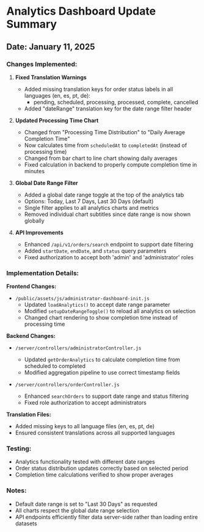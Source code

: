 # Analytics Dashboard Update Summary

## Date: January 11, 2025

### Changes Implemented:

1. **Fixed Translation Warnings**
   - Added missing translation keys for order status labels in all languages (en, es, pt, de):
     - pending, scheduled, processing, processed, complete, cancelled
   - Added "dateRange" translation key for the date range filter header

2. **Updated Processing Time Chart**
   - Changed from "Processing Time Distribution" to "Daily Average Completion Time"
   - Now calculates time from `scheduledAt` to `completedAt` (instead of processing time)
   - Changed from bar chart to line chart showing daily averages
   - Fixed calculation in backend to properly compute completion time in minutes

3. **Global Date Range Filter**
   - Added a global date range toggle at the top of the analytics tab
   - Options: Today, Last 7 Days, Last 30 Days (default)
   - Single filter applies to all analytics charts and metrics
   - Removed individual chart subtitles since date range is now shown globally

4. **API Improvements**
   - Enhanced `/api/v1/orders/search` endpoint to support date filtering
   - Added `startDate`, `endDate`, and `status` query parameters
   - Fixed authorization to accept both 'admin' and 'administrator' roles

### Implementation Details:

**Frontend Changes:**
- `/public/assets/js/administrator-dashboard-init.js`
  - Updated `loadAnalytics()` to accept date range parameter
  - Modified `setupDateRangeToggle()` to reload all analytics on selection
  - Changed chart rendering to show completion time instead of processing time

**Backend Changes:**
- `/server/controllers/administratorController.js`
  - Updated `getOrderAnalytics` to calculate completion time from scheduled to completed
  - Modified aggregation pipeline to use correct timestamp fields

- `/server/controllers/orderController.js`
  - Enhanced `searchOrders` to support date range and status filtering
  - Fixed role authorization to accept administrators

**Translation Files:**
- Added missing keys to all language files (en, es, pt, de)
- Ensured consistent translations across all supported languages

### Testing:
- Analytics functionality tested with different date ranges
- Order status distribution updates correctly based on selected period
- Completion time calculations verified to show proper averages

### Notes:
- Default date range is set to "Last 30 Days" as requested
- All charts respect the global date range selection
- API endpoints efficiently filter data server-side rather than loading entire datasets